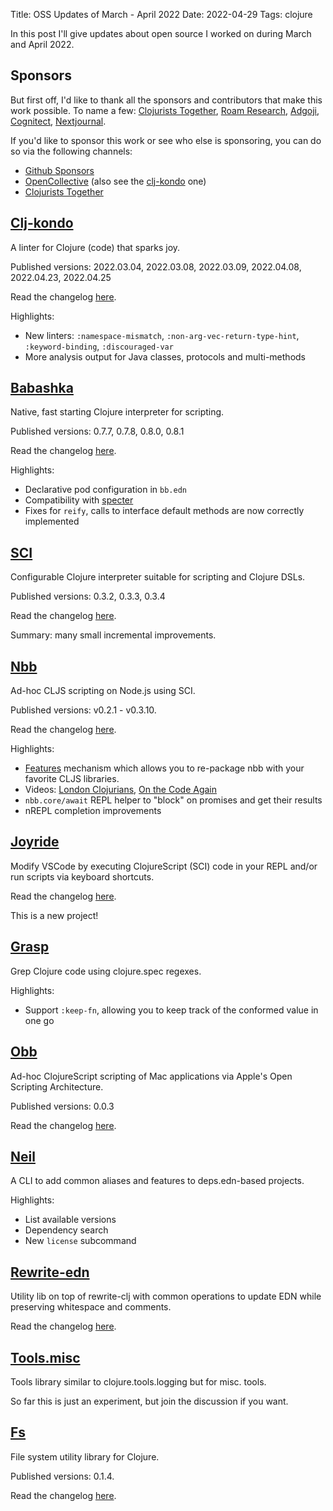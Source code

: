 Title: OSS Updates of March - April 2022
Date: 2022-04-29
Tags: clojure

In this post I'll give updates about open source I worked on during March and April 2022.

## Sponsors

But first off, I'd like to thank all the sponsors and contributors that make
this work possible. To name a few: [Clojurists
Together](https://clojuriststogether.org/), [Roam
Research](https://roamresearch.com/), [Adgoji](https://www.adgoji.com/),
[Cognitect](https://www.cognitect.com/),
[Nextjournal](https://nextjournal.com/).

If you'd like to sponsor this work or see who else is sponsoring, you can do so via the
following channels:

- [Github Sponsors](https://github.com/sponsors/borkdude)
- [OpenCollective](https://opencollective.com/babashka) (also see the [clj-kondo](https://opencollective.com/clj-kondo) one)
- [Clojurists Together](https://www.clojuriststogether.org/)

## [Clj-kondo](https://github.com/clj-kondo/clj-kondo)

A linter for Clojure (code) that sparks joy.

Published versions: 2022.03.04, 2022.03.08, 2022.03.09, 2022.04.08, 2022.04.23, 2022.04.25

Read the changelog [here](https://github.com/clj-kondo/clj-kondo/blob/master/CHANGELOG.md).

Highlights:

- New linters: `:namespace-mismatch`, `:non-arg-vec-return-type-hint`, `:keyword-binding`, `:discouraged-var`
- More analysis output for Java classes, protocols and multi-methods

## [Babashka](https://github.com/babashka/babashka)

Native, fast starting Clojure interpreter for scripting.

Published versions: 0.7.7, 0.7.8, 0.8.0, 0.8.1

Read the changelog [here](https://github.com/babashka/babashka/blob/master/CHANGELOG.md).

Highlights:

- Declarative pod configuration in `bb.edn`
- Compatibility with [specter](https://github.com/redplanetlabs/specter)
- Fixes for `reify`, calls to interface default methods are now correctly implemented

## [SCI](https://github.com/babashka/sci)

Configurable Clojure interpreter suitable for scripting and Clojure DSLs.

Published versions: 0.3.2, 0.3.3, 0.3.4

Read the changelog [here](https://github.com/babashka/sci/blob/master/CHANGELOG.md).

Summary: many small incremental improvements.

## [Nbb](https://github.com/babashka/nbb)

Ad-hoc CLJS scripting on Node.js using SCI.

Published versions: v0.2.1 - v0.3.10.

Read the changelog [here](https://github.com/babashka/nbb/blob/main/CHANGELOG.md).

Highlights:

- [Features](https://github.com/babashka/nbb/blob/main/doc/dev.md#features) mechanism which allows you to re-package nbb with your favorite CLJS libraries.
- Videos: [London Clojurians](https://youtu.be/7DQ0ymojfLg), [On the Code Again](https://youtu.be/_-G9EKaAyuI)
- `nbb.core/await` REPL helper to "block" on promises and get their results
- nREPL completion improvements

## [Joyride](https://github.com/BetterThanTomorrow/joyride)

Modify VSCode by executing ClojureScript (SCI) code in your REPL and/or run
scripts via keyboard shortcuts.

Read the changelog [here](https://github.com/BetterThanTomorrow/joyride/blob/master/CHANGELOG.md).

This is a new project!

## [Grasp](https://github.com/borkdude/grasp)

Grep Clojure code using clojure.spec regexes.

Highlights:

- Support `:keep-fn`, allowing you to keep track of the conformed value in one
  go

## [Obb](https://github.com/babashka/obb)

Ad-hoc ClojureScript scripting of Mac applications via Apple's Open Scripting
Architecture.

Published versions: 0.0.3

Read the changelog [here](https://github.com/babashka/obb/blob/main/CHANGELOG.md).

## [Neil](https://github.com/babashka/neil)

A CLI to add common aliases and features to deps.edn-based projects.

Highlights:

- List available versions
- Dependency search
- New `license` subcommand

## [Rewrite-edn](https://github.com/borkdude/rewrite-edn)

Utility lib on top of rewrite-clj with common operations to update EDN while
preserving whitespace and comments.

Read the changelog [here](https://github.com/borkdude/rewrite-edn/blob/master/CHANGELOG.md).

## [Tools.misc](https://github.com/clj-easy/tools.misc)

Tools library similar to clojure.tools.logging but for misc. tools.

So far this is just an experiment, but join the discussion if you want.

## [Fs](https://github.com/babashka/fs)

File system utility library for Clojure.

Published versions: 0.1.4.

Read the changelog [here](https://github.com/babashka/fs/blob/master/CHANGELOG.md).
